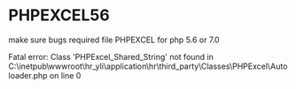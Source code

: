 # PHPEXCEL56
make sure bugs required file PHPEXCEL for php 5.6 or 7.0


Fatal error: Class 'PHPExcel_Shared_String' not found in C:\inetpub\wwwroot\hr_yli\application\hr\third_party\Classes\PHPExcel\Autoloader.php on line 0
